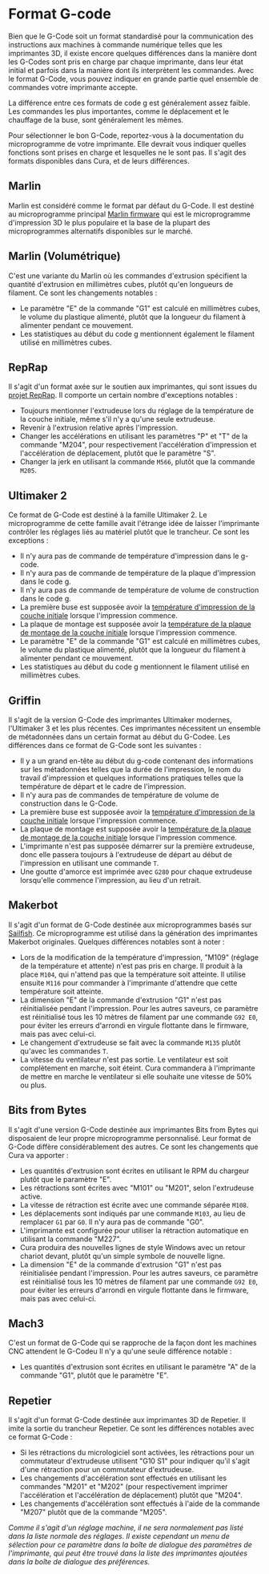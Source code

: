 Format G-code
====
Bien que le G-Code soit un format standardisé pour la communication des instructions aux machines à commande numérique telles que les imprimantes 3D, il existe encore quelques différences dans la manière dont les G-Codes sont pris en charge par chaque imprimante, dans leur état initial et parfois dans la manière dont ils interprètent les commandes. Avec le format G-Code, vous pouvez indiquer en grande partie quel ensemble de commandes votre imprimante accepte.

La différence entre ces formats de code g est généralement assez faible. Les commandes les plus importantes, comme le déplacement et le chauffage de la buse, sont généralement les mêmes.

Pour sélectionner le bon G-Code, reportez-vous à la documentation du microprogramme de votre imprimante. Elle devrait vous indiquer quelles fonctions sont prises en charge et lesquelles ne le sont pas. Il s'agit des formats disponibles dans Cura, et de leurs différences.

Marlin
----
Marlin est considéré comme le format par défaut du G-Code. Il est destiné au microprogramme principal [Marlin firmware](https://marlinfw.org/) qui est le microprogramme d'impression 3D le plus populaire et la base de la plupart des microprogrammes alternatifs disponibles sur le marché.

Marlin (Volumétrique)
----
C'est une variante du Marlin où les commandes d'extrusion spécifient la quantité d'extrusion en millimètres cubes, plutôt qu'en longueurs de filament. Ce sont les changements notables :
* Le paramètre "E" de la commande "G1" est calculé en millimètres cubes, le volume du plastique alimenté, plutôt que la longueur du filament à alimenter pendant ce mouvement.
* Les statistiques au début du code g mentionnent également le filament utilisé en millimètres cubes.

RepRap
----
Il s'agit d'un format axée sur le soutien aux imprimantes, qui sont issues du [projet RepRap](https://reprap.org/wiki/RepRap). Il comporte un certain nombre d'exceptions notables :
* Toujours mentionner l'extrudeuse lors du réglage de la température de la couche initiale, même s'il n'y a qu'une seule extrudeuse.
* Revenir à l'extrusion relative après l'impression.
* Changer les accélérations en utilisant les paramètres "P" et "T" de la commande "M204", pour respectivement l'accélération d'impression et l'accélération de déplacement, plutôt que le paramètre "S".
* Changer la jerk en utilisant la commande `M566`, plutôt que la commande `M205`.

Ultimaker 2
----
Ce format de G-Code est destiné à la famille Ultimaker 2. Le microprogramme de cette famille avait l'étrange idée de laisser l'imprimante contrôler les réglages liés au matériel plutôt que le trancheur. Ce sont les exceptions :
* Il n'y aura pas de commande de température d'impression dans le g-code.
* Il n'y aura pas de commande de température de la plaque d'impression dans le code g.
* Il n'y aura pas de commande de température de volume de construction dans le code g.
* La première buse est supposée avoir la [température d'impression de la couche initiale](../material/material_print_temperature_layer_0.md) lorsque l'impression commence.
* La plaque de montage est supposée avoir la [température de la plaque de montage de la couche initiale](../material/material_bed_temperature_layer_0.md) lorsque l'impression commence.
* Le paramètre "E" de la commande "G1" est calculé en millimètres cubes, le volume du plastique alimenté, plutôt que la longueur du filament à alimenter pendant ce mouvement.
* Les statistiques au début du code g mentionnent le filament utilisé en millimètres cubes.

Griffin
----
Il s'agit de la version G-Code des imprimantes Ultimaker modernes, l'Ultimaker 3 et les plus récentes. Ces imprimantes nécessitent un ensemble de métadonnées dans un certain format au début du G-Codee. Les différences dans ce format de G-Code sont les suivantes :
* Il y a un grand en-tête au début du g-code contenant des informations sur les métadonnées telles que la durée de l'impression, le nom du travail d'impression et quelques informations pratiques telles que la température de départ et le cadre de l'impression.
* Il n'y aura pas de commandes de température de volume de construction dans le G-Code.
* La première buse est supposée avoir la [température d'impression de la couche initiale](../material/material_print_temperature_layer_0.md) lorsque l'impression commence.
* La plaque de montage est supposée avoir la [température de la plaque de montage de la couche initiale](../material/material_bed_temperature_layer_0.md) lorsque l'impression commence.
* L'imprimante n'est pas supposée démarrer sur la première extrudeuse, donc elle passera toujours à l'extrudeuse de départ au début de l'impression en utilisant une commande `T`.
* Une goutte d'amorce est imprimée avec `G280` pour chaque extrudeuse lorsqu'elle commence l'impression, au lieu d'un retrait.

Makerbot
----
Il s'agit d'un format de G-Code destinée aux microprogrammes basés sur [Sailfish](https://www.sailfishfirmware.com/). Ce microprogramme est utilisé dans la génération des imprimantes Makerbot originales. Quelques différences notables sont à noter :
* Lors de la modification de la température d'impression, "M109" (réglage de la température et attente) n'est pas pris en charge. Il produit à la place `M104`, qui n'attend pas que la température soit atteinte. Il utilise ensuite `M116` pour commander à l'imprimante d'attendre que cette température soit atteinte.
* La dimension "E" de la commande d'extrusion "G1" n'est pas réinitialisée pendant l'impression. Pour les autres saveurs, ce paramètre est réinitialisé tous les 10 mètres de filament par une commande `G92 E0`, pour éviter les erreurs d'arrondi en virgule flottante dans le firmware, mais pas avec celui-ci.
* Le changement d'extrudeuse se fait avec la commande `M135` plutôt qu'avec les commandes `T`.
* La vitesse du ventilateur n'est pas sortie. Le ventilateur est soit complètement en marche, soit éteint. Cura commandera à l'imprimante de mettre en marche le ventilateur si elle souhaite une vitesse de 50% ou plus.

Bits from Bytes
----
Il s'agit d'une version G-Code destinée aux imprimantes Bits from Bytes qui disposaient de leur propre microprogramme personnalisé. Leur format de G-Code diffère considérablement des autres. Ce sont les changements que Cura va apporter :
* Les quantités d'extrusion sont écrites en utilisant le RPM du chargeur plutôt que le paramètre "E".
* Les rétractions sont écrites avec "M101" ou "M201", selon l'extrudeuse active.
* La vitesse de rétraction est écrite avec une commande séparée `M108`.
* Les déplacements sont indiqués par une commande `M103`, au lieu de remplacer `G1` par `G0`. Il n'y aura pas de commande "G0".
* L'imprimante est configurée pour utiliser la rétraction automatique en utilisant la commande "M227".
* Cura produira des nouvelles lignes de style Windows avec un retour chariot devant, plutôt qu'un simple symbole de nouvelle ligne.
* La dimension "E" de la commande d'extrusion "G1" n'est pas réinitialisée pendant l'impression. Pour les autres saveurs, ce paramètre est réinitialisé tous les 10 mètres de filament par une commande `G92 E0`, pour éviter les erreurs d'arrondi en virgule flottante dans le firmware, mais pas avec celui-ci.

Mach3
----
C'est un format de G-Code qui se rapproche de la façon dont les machines CNC attendent le G-Codeu Il n'y a qu'une seule différence notable :
* Les quantités d'extrusion sont écrites en utilisant le paramètre "A" de la commande "G1", plutôt que le paramètre "E".

Repetier
----
Il s'agit d'un format G-Code destinée aux imprimantes 3D de Repetier. Il imite la sortie du trancheur Repetier. Ce sont les différences notables avec ce format G-Code :
* Si les rétractions du micrologiciel sont activées, les rétractions pour un commutateur d'extrudeuse utilisent "G10 S1" pour indiquer qu'il s'agit d'une rétraction pour un commutateur d'extrudeuse.
* Les changements d'accélération sont effectués en utilisant les commandes "M201" et "M202" (pour respectivement imprimer l'accélération et l'accélération de déplacement) plutôt que "M204".
* Les changements d'accélération sont effectués à l'aide de la commande "M207" plutôt que de la commande "M205".

*Comme il s'agit d'un réglage machine, il ne sera normalement pas listé dans la liste normale des réglages. Il existe cependant un menu de sélection pour ce paramètre dans la boîte de dialogue des paramètres de l'imprimante, qui peut être trouvé dans la liste des imprimantes ajoutées dans la boîte de dialogue des préférences.*
